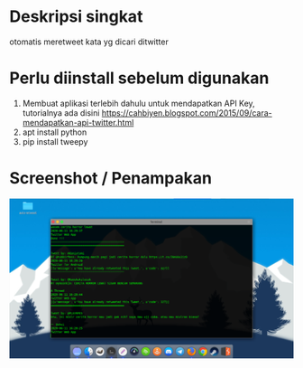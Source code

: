 # Deskripsi singkat
otomatis meretweet kata yg dicari ditwitter

# Perlu diinstall sebelum digunakan
1. Membuat aplikasi terlebih dahulu untuk mendapatkan API Key, tutorialnya ada disini https://cahbiyen.blogspot.com/2015/09/cara-mendapatkan-api-twitter.html
2. apt install python
3. pip install tweepy

# Screenshot / Penampakan
![alt text](https://raw.githubusercontent.com/mugi789/auto-retweet/master/Screenshot_2020-06-11_23-32-37.png)
